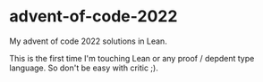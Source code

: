 # advent-of-code-2022
My advent of code 2022 solutions in Lean.

This is the first time I'm touching Lean or any proof / depdent type language.
So don't be easy with critic ;).
